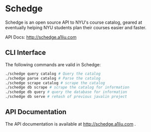 # Schedge
Schedge is an open source API to NYU's course catalog, geared at eventually helping
NYU students plan their courses easier and faster.

API Docs: http://schedge.a1liu.com

## CLI Interface
The following commands are valid in Schedge:

```sh
./schedge query catalog # Query the catalog
./schedge parse catalog # Parse the catalog
./schedge scrape catalog # scrape the catalog
./schedge db scrape # scrape the catalog for information
./schedge db query # query the database for information
./schedge db serve # rehash of previous javalin project
```

## API Documentation
The API documentation is available at http://schedge.a1liu.com .
